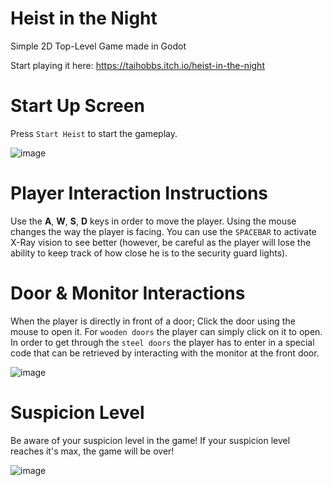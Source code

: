 # Heist in the Night
Simple 2D Top-Level Game made in Godot

Start playing it here: https://taihobbs.itch.io/heist-in-the-night

# Start Up Screen
Press `Start Heist` to start the gameplay.

![image](https://user-images.githubusercontent.com/35228941/159798601-b1fc5070-2362-4682-b09c-7cb614795fe2.png)


# Player Interaction Instructions
Use the **A**, **W**, **S**, **D** keys in order to move the player. Using the mouse changes the way the player is facing. You can use the `SPACEBAR` to activate X-Ray vision to see better (however, be careful as the player will lose the ability to keep track of how close he is to the security guard lights).

# Door & Monitor Interactions
When the player is directly in front of a door; Click the door using the mouse to open it. For `wooden doors` the player can simply click on it to open. In order to get through the `steel doors` the player has to enter in a special code that can be retrieved by interacting with the monitor at the front door.

![image](https://user-images.githubusercontent.com/35228941/159800039-5df18b1e-c581-46a5-a92f-1982bd890e2b.png)

# Suspicion Level
Be aware of your suspicion level in the game! If your suspicion level reaches it's max, the game will be over!

![image](https://user-images.githubusercontent.com/35228941/159800305-4be955b3-48ac-4904-9e94-1215e335b9de.png)




